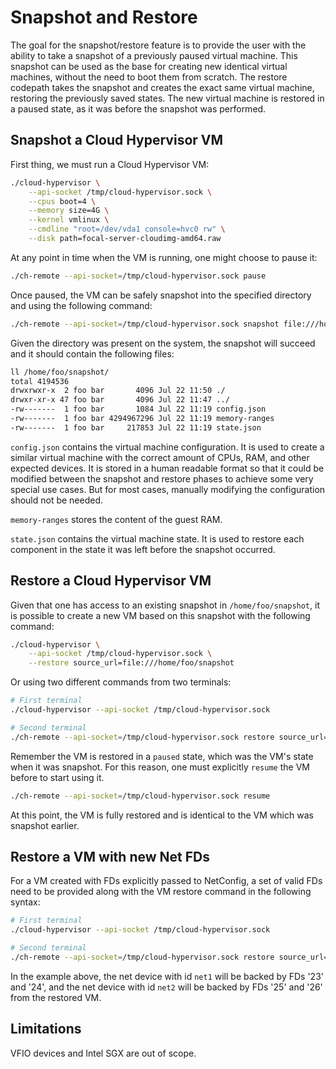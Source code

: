 # Snapshot and Restore

The goal for the snapshot/restore feature is to provide the user with the
ability to take a snapshot of a previously paused virtual machine. This
snapshot can be used as the base for creating new identical virtual machines,
without the need to boot them from scratch. The restore codepath takes the
snapshot and creates the exact same virtual machine, restoring the previously
saved states. The new virtual machine is restored in a paused state, as it was
before the snapshot was performed.

## Snapshot a Cloud Hypervisor VM

First thing, we must run a Cloud Hypervisor VM:

```bash
./cloud-hypervisor \
    --api-socket /tmp/cloud-hypervisor.sock \
    --cpus boot=4 \
    --memory size=4G \
    --kernel vmlinux \
    --cmdline "root=/dev/vda1 console=hvc0 rw" \
    --disk path=focal-server-cloudimg-amd64.raw
```

At any point in time when the VM is running, one might choose to pause it:

```bash
./ch-remote --api-socket=/tmp/cloud-hypervisor.sock pause
```

Once paused, the VM can be safely snapshot into the specified directory and
using the following command:

```bash
./ch-remote --api-socket=/tmp/cloud-hypervisor.sock snapshot file:///home/foo/snapshot
```

Given the directory was present on the system, the snapshot will succeed and
it should contain the following files:

```bash
ll /home/foo/snapshot/
total 4194536
drwxrwxr-x  2 foo bar       4096 Jul 22 11:50 ./
drwxr-xr-x 47 foo bar       4096 Jul 22 11:47 ../
-rw-------  1 foo bar       1084 Jul 22 11:19 config.json
-rw-------  1 foo bar 4294967296 Jul 22 11:19 memory-ranges
-rw-------  1 foo bar     217853 Jul 22 11:19 state.json
```

`config.json` contains the virtual machine configuration. It is used to create
a similar virtual machine with the correct amount of CPUs, RAM, and other
expected devices. It is stored in a human readable format so that it could be
modified between the snapshot and restore phases to achieve some very special
use cases. But for most cases, manually modifying the configuration should not
be needed.

`memory-ranges` stores the content of the guest RAM.

`state.json` contains the virtual machine state. It is used to restore each
component in the state it was left before the snapshot occurred.

## Restore a Cloud Hypervisor VM

Given that one has access to an existing snapshot in `/home/foo/snapshot`,
it is possible to create a new VM based on this snapshot with the following
command:

```bash
./cloud-hypervisor \
    --api-socket /tmp/cloud-hypervisor.sock \
    --restore source_url=file:///home/foo/snapshot
```

Or using two different commands from two terminals:

```bash
# First terminal
./cloud-hypervisor --api-socket /tmp/cloud-hypervisor.sock

# Second terminal
./ch-remote --api-socket=/tmp/cloud-hypervisor.sock restore source_url=file:///home/foo/snapshot
```

Remember the VM is restored in a `paused` state, which was the VM's state when
it was snapshot. For this reason, one must explicitly `resume` the VM before to
start using it.

```bash
./ch-remote --api-socket=/tmp/cloud-hypervisor.sock resume
```

At this point, the VM is fully restored and is identical to the VM which was
snapshot earlier.

## Restore a VM with new Net FDs
For a VM created with FDs explicitly passed to NetConfig, a set of valid FDs
need to be provided along with the VM restore command in the following syntax:

```bash
# First terminal
./cloud-hypervisor --api-socket /tmp/cloud-hypervisor.sock

# Second terminal
./ch-remote --api-socket=/tmp/cloud-hypervisor.sock restore source_url=file:///home/foo/snapshot net_fds=[net1@[23,24],net2@[25,26]]
```
In the example above, the net device with id `net1` will be backed by FDs '23'
and '24', and the net device with id `net2` will be backed by FDs '25' and '26'
from the restored VM.

## Limitations

VFIO devices and Intel SGX are out of scope.
